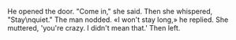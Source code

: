 He opened the door. "Come in," she said.
Then she whispered, "Stay\nquiet." The man nodded.
«I won't stay long,» he replied.
She muttered, 'you're crazy. I didn't mean that.' Then left.
